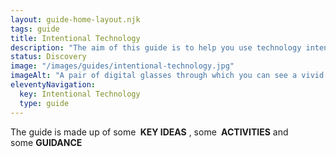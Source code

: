 ```yaml
---
layout: guide-home-layout.njk
tags: guide
title: Intentional Technology
description: "The aim of this guide is to help you use technology intentionally.  We will work through a variety of real life scenarios and explore some small, simple changes that hopefully make a big difference to the way you use technology."
status: Discovery
image: "/images/guides/intentional-technology.jpg"
imageAlt: "A pair of digital glasses through which you can see a vivid forest"
eleventyNavigation:
  key: Intentional Technology
  type: guide
---
```

<p>The guide is made up of some <span class="text-dark display-6"><strong><i class="bi bi-lightbulb-fill"></i>&nbsp;KEY IDEAS</strong></span>&nbsp;, some <span class="text-dark display-6"><strong><i class="bi bi-heart-pulse"></i>&nbsp;ACTIVITIES</strong></span> and some&nbsp;<span class="text-dark display-6"><strong><i class="bi bi-compass"></i>GUIDANCE</strong></span></p>




